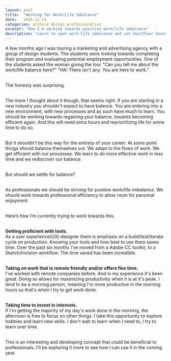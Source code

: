 ```yaml
---
layout: post
title:  "Working for Work/Life Imbalance"
date:   2016-11-13
categories: archive design professionalism
excerpt: "How I'm working towards positive work/life imbalance"
description: "Learn to spot work-life imbalance and set healthier boundaries. Boost your well-being and find balance in today’s fast-paced world."
---
```


A few months ago I was touring a marketing and advertising agency with a group of design students. The students were looking towards completing their program and evaluating potential employment opportunities. One of the students asked the woman giving the tour "Can you tell me about the work/life balance here?" "HA! There isn't any. You are here to work."  
<br/>  

The honesty was surprising.  
<br/>

The more I thought about it though, that seems right. If you are starting in a new industry you shouldn't expect to have balance. You are entering into a new environment, with new processes and as such have much to learn. You should be working towards regaining your balance, towards becoming efficient again. And this will need extra hours and reprioritizing life for some time to do so.  
<br/>

But it shouldn't be this way for the entirety of your career. At some point things should balance themselves out. We adapt to the flows of work. We get efficient with our processes. We learn to do more effective work in less time and we rediscover our balance.  
<br/>  

But should we settle for balance?  
<br/>

As professionals we should be striving for positive work/life *imbalance*. We should work towards professional efficiency to allow room for personal enjoyment.  
<br/>

Here’s how I’m currently trying to work towards this.  
<br/>

  **Getting proficient with tools.**  
    As a user experience(UX) designer there is emphasis on a build/test/iterate cycle on production. Knowing your tools and how best to use them saves time. Over the past six months I've moved from a Adobe CC toolkit, to a Sketch/Invision workflow. The time saved has been incredible.    
  <br/>  

  **Taking on work that is remote friendly and/or offers flex time.**  
    I've worked with remote companies before. And in my experience it's been great. Doing so allows for maximizing productivity when it is at it's peak. I tend to be a morning person, meaning I'm more productive in the morning hours so that's when I try to get work done.  
  <br/>     


  **Taking time to invest in interests.**  
    If I'm getting the majority of my day's work done in the morning, the afternoon is free to focus on other things. I take this opportunity to explore hobbies and learn new skills. I don't wait to learn when I need to, I try to learn over time.  
  <br/>  

This is an interesting and developing concept that could be beneficial to professionals. I'll be exploring it more to see how I can use it in the coming year.
<br/>
